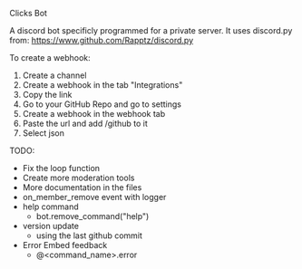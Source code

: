 Clicks Bot

A discord bot specificly programmed for a private server.
It uses discord.py from:
https://www.github.com/Rapptz/discord.py

To create a webhook:

1. Create a channel
2. Create a webhook in the tab "Integrations"
3. Copy the link
4. Go to your GitHub Repo and go to settings
5. Create a webhook in the webhook tab
6. Paste the url and add /github to it
7. Select json

TODO:
- Fix the loop function
- Create more moderation tools
- More documentation in the files
- on_member_remove event with logger
- help command
	- bot.remove_command("help")
- version update
	- using the last github commit
- Error Embed feedback
	- @<command_name>.error


